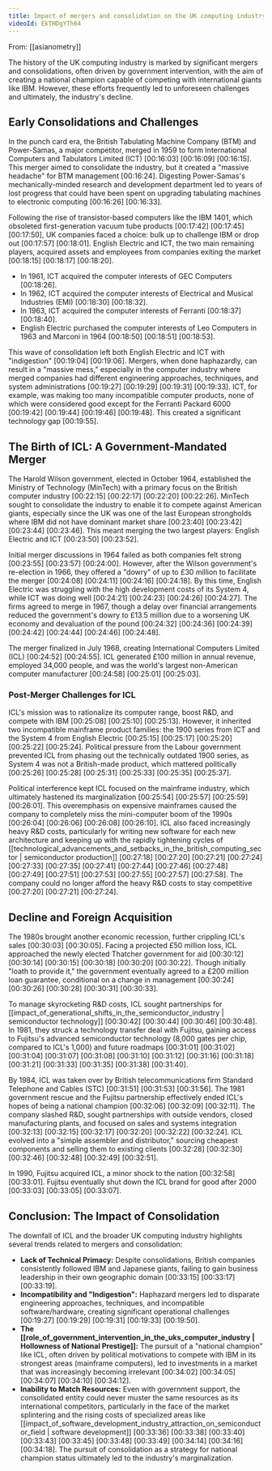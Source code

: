 ```yaml
---
title: Impact of mergers and consolidation on the UK computing industry
videoId: EkTHDgYTh64
---
```


From: [[asianometry]] <br/> 

The history of the UK computing industry is marked by significant mergers and consolidations, often driven by government intervention, with the aim of creating a national champion capable of competing with international giants like IBM. However, these efforts frequently led to unforeseen challenges and ultimately, the industry's decline.

## Early Consolidations and Challenges
In the punch card era, the British Tabulating Machine Company (BTM) and Power-Samas, a major competitor, merged in 1959 to form International Computers and Tabulators Limited (ICT) <a class="yt-timestamp" data-t="00:16:03">[00:16:03]</a> <a class="yt-timestamp" data-t="00:16:09">[00:16:09]</a> <a class="yt-timestamp" data-t="00:16:15">[00:16:15]</a>. This merger aimed to consolidate the industry, but it created a "massive headache" for BTM management <a class="yt-timestamp" data-t="00:16:24">[00:16:24]</a>. Digesting Power-Samas's mechanically-minded research and development department led to years of lost progress that could have been spent on upgrading tabulating machines to electronic computing <a class="yt-timestamp" data-t="00:16:26">[00:16:26]</a> <a class="yt-timestamp" data-t="00:16:33">[00:16:33]</a>.

Following the rise of transistor-based computers like the IBM 1401, which obsoleted first-generation vacuum tube products <a class="yt-timestamp" data-t="00:17:42">[00:17:42]</a> <a class="yt-timestamp" data-t="00:17:45">[00:17:45]</a> <a class="yt-timestamp" data-t="00:17:50">[00:17:50]</a>, UK companies faced a choice: bulk up to challenge IBM or drop out <a class="yt-timestamp" data-t="00:17:57">[00:17:57]</a> <a class="yt-timestamp" data-t="00:18:01">[00:18:01]</a>. English Electric and ICT, the two main remaining players, acquired assets and employees from companies exiting the market <a class="yt-timestamp" data-t="00:18:15">[00:18:15]</a> <a class="yt-timestamp" data-t="00:18:17">[00:18:17]</a> <a class="yt-timestamp" data-t="00:18:20">[00:18:20]</a>.
*   In 1961, ICT acquired the computer interests of GEC Computers <a class="yt-timestamp" data-t="00:18:26">[00:18:26]</a>.
*   In 1962, ICT acquired the computer interests of Electrical and Musical Industries (EMI) <a class="yt-timestamp" data-t="00:18:30">[00:18:30]</a> <a class="yt-timestamp" data-t="00:18:32">[00:18:32]</a>.
*   In 1963, ICT acquired the computer interests of Ferranti <a class="yt-timestamp" data-t="00:18:37">[00:18:37]</a> <a class="yt-timestamp" data-t="00:18:40">[00:18:40]</a>.
*   English Electric purchased the computer interests of Leo Computers in 1963 and Marconi in 1964 <a class="yt-timestamp" data-t="00:18:50">[00:18:50]</a> <a class="yt-timestamp" data-t="00:18:51">[00:18:51]</a> <a class="yt-timestamp" data-t="00:18:53">[00:18:53]</a>.

This wave of consolidation left both English Electric and ICT with "indigestion" <a class="yt-timestamp" data-t="00:19:04">[00:19:04]</a> <a class="yt-timestamp" data-t="00:19:06">[00:19:06]</a>. Mergers, when done haphazardly, can result in a "massive mess," especially in the computer industry where merged companies had different engineering approaches, techniques, and system administrations <a class="yt-timestamp" data-t="00:19:27">[00:19:27]</a> <a class="yt-timestamp" data-t="00:19:29">[00:19:29]</a> <a class="yt-timestamp" data-t="00:19:31">[00:19:31]</a> <a class="yt-timestamp" data-t="00:19:33">[00:19:33]</a>. ICT, for example, was making too many incompatible computer products, none of which were considered good except for the Ferranti Packard 6000 <a class="yt-timestamp" data-t="00:19:42">[00:19:42]</a> <a class="yt-timestamp" data-t="00:19:44">[00:19:44]</a> <a class="yt-timestamp" data-t="00:19:46">[00:19:46]</a> <a class="yt-timestamp" data-t="00:19:48">[00:19:48]</a>. This created a significant technology gap <a class="yt-timestamp" data-t="00:19:55">[00:19:55]</a>.

## The Birth of ICL: A Government-Mandated Merger
The Harold Wilson government, elected in October 1964, established the Ministry of Technology (MinTech) with a primary focus on the British computer industry <a class="yt-timestamp" data-t="00:22:15">[00:22:15]</a> <a class="yt-timestamp" data-t="00:22:17">[00:22:17]</a> <a class="yt-timestamp" data-t="00:22:20">[00:22:20]</a> <a class="yt-timestamp" data-t="00:22:26">[00:22:26]</a>. MinTech sought to consolidate the industry to enable it to compete against American giants, especially since the UK was one of the last European strongholds where IBM did not have dominant market share <a class="yt-timestamp" data-t="00:23:40">[00:23:40]</a> <a class="yt-timestamp" data-t="00:23:42">[00:23:42]</a> <a class="yt-timestamp" data-t="00:23:44">[00:23:44]</a> <a class="yt-timestamp" data-t="00:23:46">[00:23:46]</a>. This meant merging the two largest players: English Electric and ICT <a class="yt-timestamp" data-t="00:23:50">[00:23:50]</a> <a class="yt-timestamp" data-t="00:23:52">[00:23:52]</a>.

Initial merger discussions in 1964 failed as both companies felt strong <a class="yt-timestamp" data-t="00:23:55">[00:23:55]</a> <a class="yt-timestamp" data-t="00:23:57">[00:23:57]</a> <a class="yt-timestamp" data-t="00:24:00">[00:24:00]</a>. However, after the Wilson government's re-election in 1966, they offered a "dowry" of up to £30 million to facilitate the merger <a class="yt-timestamp" data-t="00:24:08">[00:24:08]</a> <a class="yt-timestamp" data-t="00:24:11">[00:24:11]</a> <a class="yt-timestamp" data-t="00:24:16">[00:24:16]</a> <a class="yt-timestamp" data-t="00:24:18">[00:24:18]</a>. By this time, English Electric was struggling with the high development costs of its System 4, while ICT was doing well <a class="yt-timestamp" data-t="00:24:21">[00:24:21]</a> <a class="yt-timestamp" data-t="00:24:23">[00:24:23]</a> <a class="yt-timestamp" data-t="00:24:26">[00:24:26]</a> <a class="yt-timestamp" data-t="00:24:27">[00:24:27]</a>. The firms agreed to merge in 1967, though a delay over financial arrangements reduced the government's dowry to £13.5 million due to a worsening UK economy and devaluation of the pound <a class="yt-timestamp" data-t="00:24:32">[00:24:32]</a> <a class="yt-timestamp" data-t="00:24:36">[00:24:36]</a> <a class="yt-timestamp" data-t="00:24:39">[00:24:39]</a> <a class="yt-timestamp" data-t="00:24:42">[00:24:42]</a> <a class="yt-timestamp" data-t="00:24:44">[00:24:44]</a> <a class="yt-timestamp" data-t="00:24:46">[00:24:46]</a> <a class="yt-timestamp" data-t="00:24:48">[00:24:48]</a>.

The merger finalized in July 1968, creating International Computers Limited (ICL) <a class="yt-timestamp" data-t="00:24:52">[00:24:52]</a> <a class="yt-timestamp" data-t="00:24:55">[00:24:55]</a>. ICL generated £100 million in annual revenue, employed 34,000 people, and was the world's largest non-American computer manufacturer <a class="yt-timestamp" data-t="00:24:58">[00:24:58]</a> <a class="yt-timestamp" data-t="00:25:01">[00:25:01]</a> <a class="yt-timestamp" data-t="00:25:03">[00:25:03]</a>.

### Post-Merger Challenges for ICL
ICL's mission was to rationalize its computer range, boost R&D, and compete with IBM <a class="yt-timestamp" data-t="00:25:08">[00:25:08]</a> <a class="yt-timestamp" data-t="00:25:10">[00:25:10]</a> <a class="yt-timestamp" data-t="00:25:13">[00:25:13]</a>. However, it inherited two incompatible mainframe product families: the 1900 series from ICT and the System 4 from English Electric <a class="yt-timestamp" data-t="00:25:15">[00:25:15]</a> <a class="yt-timestamp" data-t="00:25:17">[00:25:17]</a> <a class="yt-timestamp" data-t="00:25:20">[00:25:20]</a> <a class="yt-timestamp" data-t="00:25:22">[00:25:22]</a> <a class="yt-timestamp" data-t="00:25:24">[00:25:24]</a>. Political pressure from the Labour government prevented ICL from phasing out the technically outdated 1900 series, as System 4 was not a British-made product, which mattered politically <a class="yt-timestamp" data-t="00:25:26">[00:25:26]</a> <a class="yt-timestamp" data-t="00:25:28">[00:25:28]</a> <a class="yt-timestamp" data-t="00:25:31">[00:25:31]</a> <a class="yt-timestamp" data-t="00:25:33">[00:25:33]</a> <a class="yt-timestamp" data-t="00:25:35">[00:25:35]</a> <a class="yt-timestamp" data-t="00:25:37">[00:25:37]</a>.

Political interference kept ICL focused on the mainframe industry, which ultimately hastened its marginalization <a class="yt-timestamp" data-t="00:25:54">[00:25:54]</a> <a class="yt-timestamp" data-t="00:25:57">[00:25:57]</a> <a class="yt-timestamp" data-t="00:25:59">[00:25:59]</a> <a class="yt-timestamp" data-t="00:26:01">[00:26:01]</a>. This overemphasis on expensive mainframes caused the company to completely miss the mini-computer boom of the 1990s <a class="yt-timestamp" data-t="00:26:04">[00:26:04]</a> <a class="yt-timestamp" data-t="00:26:06">[00:26:06]</a> <a class="yt-timestamp" data-t="00:26:08">[00:26:08]</a> <a class="yt-timestamp" data-t="00:26:10">[00:26:10]</a>. ICL also faced increasingly heavy R&D costs, particularly for writing new software for each new architecture and keeping up with the rapidly tightening cycles of [[technological_advancements_and_setbacks_in_the_british_computing_sector | semiconductor production]] <a class="yt-timestamp" data-t="00:27:18">[00:27:18]</a> <a class="yt-timestamp" data-t="00:27:20">[00:27:20]</a> <a class="yt-timestamp" data-t="00:27:21">[00:27:21]</a> <a class="yt-timestamp" data-t="00:27:24">[00:27:24]</a> <a class="yt-timestamp" data-t="00:27:33">[00:27:33]</a> <a class="yt-timestamp" data-t="00:27:35">[00:27:35]</a> <a class="yt-timestamp" data-t="00:27:41">[00:27:41]</a> <a class="yt-timestamp" data-t="00:27:44">[00:27:44]</a> <a class="yt-timestamp" data-t="00:27:46">[00:27:46]</a> <a class="yt-timestamp" data-t="00:27:48">[00:27:48]</a> <a class="yt-timestamp" data-t="00:27:49">[00:27:49]</a> <a class="yt-timestamp" data-t="00:27:51">[00:27:51]</a> <a class="yt-timestamp" data-t="00:27:53">[00:27:53]</a> <a class="yt-timestamp" data-t="00:27:55">[00:27:55]</a> <a class="yt-timestamp" data-t="00:27:57">[00:27:57]</a> <a class="yt-timestamp" data-t="00:27:58">[00:27:58]</a>. The company could no longer afford the heavy R&D costs to stay competitive <a class="yt-timestamp" data-t="00:27:20">[00:27:20]</a> <a class="yt-timestamp" data-t="00:27:21">[00:27:21]</a> <a class="yt-timestamp" data-t="00:27:24">[00:27:24]</a>.

## Decline and Foreign Acquisition
The 1980s brought another economic recession, further crippling ICL's sales <a class="yt-timestamp" data-t="00:30:03">[00:30:03]</a> <a class="yt-timestamp" data-t="00:30:05">[00:30:05]</a>. Facing a projected £50 million loss, ICL approached the newly elected Thatcher government for aid <a class="yt-timestamp" data-t="00:30:12">[00:30:12]</a> <a class="yt-timestamp" data-t="00:30:14">[00:30:14]</a> <a class="yt-timestamp" data-t="00:30:15">[00:30:15]</a> <a class="yt-timestamp" data-t="00:30:18">[00:30:18]</a> <a class="yt-timestamp" data-t="00:30:20">[00:30:20]</a> <a class="yt-timestamp" data-t="00:30:22">[00:30:22]</a>. Though initially "loath to provide it," the government eventually agreed to a £200 million loan guarantee, conditional on a change in management <a class="yt-timestamp" data-t="00:30:24">[00:30:24]</a> <a class="yt-timestamp" data-t="00:30:26">[00:30:26]</a> <a class="yt-timestamp" data-t="00:30:28">[00:30:28]</a> <a class="yt-timestamp" data-t="00:30:31">[00:30:31]</a> <a class="yt-timestamp" data-t="00:30:33">[00:30:33]</a>.

To manage skyrocketing R&D costs, ICL sought partnerships for [[impact_of_generational_shifts_in_the_semiconductor_industry | semiconductor technology]] <a class="yt-timestamp" data-t="00:30:42">[00:30:42]</a> <a class="yt-timestamp" data-t="00:30:44">[00:30:44]</a> <a class="yt-timestamp" data-t="00:30:46">[00:30:46]</a> <a class="yt-timestamp" data-t="00:30:48">[00:30:48]</a>. In 1981, they struck a technology transfer deal with Fujitsu, gaining access to Fujitsu's advanced semiconductor technology (8,000 gates per chip, compared to ICL's 1,000) and future roadmaps <a class="yt-timestamp" data-t="00:31:01">[00:31:01]</a> <a class="yt-timestamp" data-t="00:31:02">[00:31:02]</a> <a class="yt-timestamp" data-t="00:31:04">[00:31:04]</a> <a class="yt-timestamp" data-t="00:31:07">[00:31:07]</a> <a class="yt-timestamp" data-t="00:31:08">[00:31:08]</a> <a class="yt-timestamp" data-t="00:31:10">[00:31:10]</a> <a class="yt-timestamp" data-t="00:31:12">[00:31:12]</a> <a class="yt-timestamp" data-t="00:31:16">[00:31:16]</a> <a class="yt-timestamp" data-t="00:31:18">[00:31:18]</a> <a class="yt-timestamp" data-t="00:31:21">[00:31:21]</a> <a class="yt-timestamp" data-t="00:31:33">[00:31:33]</a> <a class="yt-timestamp" data-t="00:31:35">[00:31:35]</a> <a class="yt-timestamp" data-t="00:31:38">[00:31:38]</a> <a class="yt-timestamp" data-t="00:31:40">[00:31:40]</a>.

By 1984, ICL was taken over by British telecommunications firm Standard Telephone and Cables (STC) <a class="yt-timestamp" data-t="00:31:51">[00:31:51]</a> <a class="yt-timestamp" data-t="00:31:53">[00:31:53]</a> <a class="yt-timestamp" data-t="00:31:56">[00:31:56]</a>. The 1981 government rescue and the Fujitsu partnership effectively ended ICL's hopes of being a national champion <a class="yt-timestamp" data-t="00:32:06">[00:32:06]</a> <a class="yt-timestamp" data-t="00:32:09">[00:32:09]</a> <a class="yt-timestamp" data-t="00:32:11">[00:32:11]</a>. The company slashed R&D, sought partnerships with outside vendors, closed manufacturing plants, and focused on sales and systems integration <a class="yt-timestamp" data-t="00:32:13">[00:32:13]</a> <a class="yt-timestamp" data-t="00:32:15">[00:32:15]</a> <a class="yt-timestamp" data-t="00:32:17">[00:32:17]</a> <a class="yt-timestamp" data-t="00:32:20">[00:32:20]</a> <a class="yt-timestamp" data-t="00:32:22">[00:32:22]</a> <a class="yt-timestamp" data-t="00:32:24">[00:32:24]</a>. ICL evolved into a "simple assembler and distributor," sourcing cheapest components and selling them to existing clients <a class="yt-timestamp" data-t="00:32:28">[00:32:28]</a> <a class="yt-timestamp" data-t="00:32:30">[00:32:30]</a> <a class="yt-timestamp" data-t="00:32:46">[00:32:46]</a> <a class="yt-timestamp" data-t="00:32:48">[00:32:48]</a> <a class="yt-timestamp" data-t="00:32:49">[00:32:49]</a> <a class="yt-timestamp" data-t="00:32:51">[00:32:51]</a>.

In 1990, Fujitsu acquired ICL, a minor shock to the nation <a class="yt-timestamp" data-t="00:32:58">[00:32:58]</a> <a class="yt-timestamp" data-t="00:33:01">[00:33:01]</a>. Fujitsu eventually shut down the ICL brand for good after 2000 <a class="yt-timestamp" data-t="00:33:03">[00:33:03]</a> <a class="yt-timestamp" data-t="00:33:05">[00:33:05]</a> <a class="yt-timestamp" data-t="00:33:07">[00:33:07]</a>.

## Conclusion: The Impact of Consolidation
The downfall of ICL and the broader UK computing industry highlights several trends related to mergers and consolidation:
*   **Lack of Technical Primacy:** Despite consolidations, British companies consistently followed IBM and Japanese giants, failing to gain business leadership in their own geographic domain <a class="yt-timestamp" data-t="00:33:15">[00:33:15]</a> <a class="yt-timestamp" data-t="00:33:17">[00:33:17]</a> <a class="yt-timestamp" data-t="00:33:19">[00:33:19]</a>.
*   **Incompatibility and "Indigestion":** Haphazard mergers led to disparate engineering approaches, techniques, and incompatible software/hardware, creating significant operational challenges <a class="yt-timestamp" data-t="00:19:27">[00:19:27]</a> <a class="yt-timestamp" data-t="00:19:29">[00:19:29]</a> <a class="yt-timestamp" data-t="00:19:31">[00:19:31]</a> <a class="yt-timestamp" data-t="00:19:33">[00:19:33]</a> <a class="yt-timestamp" data-t="00:19:50">[00:19:50]</a>.
*   **The [[role_of_government_intervention_in_the_uks_computer_industry | Hollowness of National Prestige]]:** The pursuit of a "national champion" like ICL, often driven by political motivations to compete with IBM in its strongest areas (mainframe computers), led to investments in a market that was increasingly becoming irrelevant <a class="yt-timestamp" data-t="00:34:02">[00:34:02]</a> <a class="yt-timestamp" data-t="00:34:05">[00:34:05]</a> <a class="yt-timestamp" data-t="00:34:07">[00:34:07]</a> <a class="yt-timestamp" data-t="00:34:10">[00:34:10]</a> <a class="yt-timestamp" data-t="00:34:12">[00:34:12]</a>.
*   **Inability to Match Resources:** Even with government support, the consolidated entity could never muster the same resources as its international competitors, particularly in the face of the market splintering and the rising costs of specialized areas like [[impact_of_software_development_industry_attraction_on_semiconductor_field | software development]] <a class="yt-timestamp" data-t="00:33:36">[00:33:36]</a> <a class="yt-timestamp" data-t="00:33:38">[00:33:38]</a> <a class="yt-timestamp" data-t="00:33:40">[00:33:40]</a> <a class="yt-timestamp" data-t="00:33:43">[00:33:43]</a> <a class="yt-timestamp" data-t="00:33:45">[00:33:45]</a> <a class="yt-timestamp" data-t="00:33:48">[00:33:48]</a> <a class="yt-timestamp" data-t="00:33:49">[00:33:49]</a> <a class="yt-timestamp" data-t="00:34:14">[00:34:14]</a> <a class="yt-timestamp" data-t="00:34:16">[00:34:16]</a> <a class="yt-timestamp" data-t="00:34:18">[00:34:18]</a>. The pursuit of consolidation as a strategy for national champion status ultimately led to the industry's marginalization.